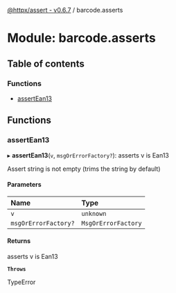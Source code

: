 [@httpx/assert - v0.6.7](../README.md) / barcode.asserts

# Module: barcode.asserts

## Table of contents

### Functions

- [assertEan13](barcode_asserts.md#assertean13)

## Functions

### assertEan13

▸ **assertEan13**(`v`, `msgOrErrorFactory?`): asserts v is Ean13

Assert string is not empty (trims the string by default)

#### Parameters

| Name | Type |
| :------ | :------ |
| `v` | `unknown` |
| `msgOrErrorFactory?` | `MsgOrErrorFactory` |

#### Returns

asserts v is Ean13

**`Throws`**

TypeError
